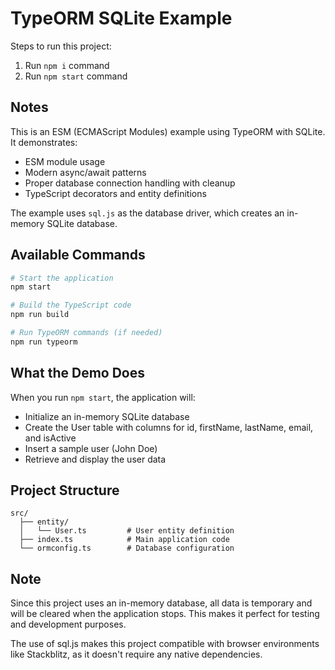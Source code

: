 # TypeORM SQLite Example

Steps to run this project:

1. Run `npm i` command
2. Run `npm start` command

## Notes

This is an ESM (ECMAScript Modules) example using TypeORM with SQLite. It demonstrates:

-   ESM module usage
-   Modern async/await patterns
-   Proper database connection handling with cleanup
-   TypeScript decorators and entity definitions

The example uses `sql.js` as the database driver, which creates an in-memory SQLite database.

## Available Commands

```bash
# Start the application
npm start

# Build the TypeScript code
npm run build

# Run TypeORM commands (if needed)
npm run typeorm
```

## What the Demo Does

When you run `npm start`, the application will:

-   Initialize an in-memory SQLite database
-   Create the User table with columns for id, firstName, lastName, email, and isActive
-   Insert a sample user (John Doe)
-   Retrieve and display the user data

## Project Structure

```
src/
  ├── entity/
  │   └── User.ts         # User entity definition
  ├── index.ts            # Main application code
  └── ormconfig.ts        # Database configuration
```

## Note

Since this project uses an in-memory database, all data is temporary and will be cleared when the application stops. This makes it perfect for testing and development purposes.

The use of sql.js makes this project compatible with browser environments like Stackblitz, as it doesn't require any native dependencies.
